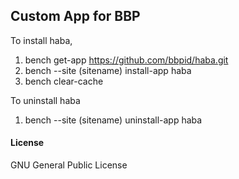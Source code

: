 ## Custom App for BBP

To install haba,

1. bench get-app https://github.com/bbpid/haba.git
2. bench --site (sitename) install-app haba
3. bench clear-cache

To uninstall haba

1. bench --site (sitename) uninstall-app haba

#### License

GNU General Public License
